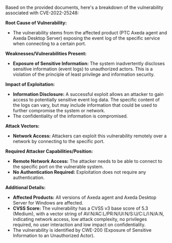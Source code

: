 Based on the provided documents, here's a breakdown of the vulnerability associated with CVE-2022-25248:

**Root Cause of Vulnerability:**

*   The vulnerability stems from the affected product (PTC Axeda agent and Axeda Desktop Server) exposing the event log of the specific service when connecting to a certain port.

**Weaknesses/Vulnerabilities Present:**

*   **Exposure of Sensitive Information:** The system inadvertently discloses sensitive information (event logs) to unauthorized actors. This is a violation of the principle of least privilege and information security.

**Impact of Exploitation:**

*   **Information Disclosure:** A successful exploit allows an attacker to gain access to potentially sensitive event log data. The specific content of the logs can vary, but may include information that could be used to further compromise the system or network.
*   The confidentiality of the information is compromised.

**Attack Vectors:**

*   **Network Access:** Attackers can exploit this vulnerability remotely over a network by connecting to the specific port.

**Required Attacker Capabilities/Position:**

*   **Remote Network Access:** The attacker needs to be able to connect to the specific port on the vulnerable system.
*   **No Authentication Required:**  Exploitation does not require any authentication.

**Additional Details:**

*   **Affected Products:** All versions of Axeda agent and Axeda Desktop Server for Windows are affected.
*   **CVSS Score:** The vulnerability has a CVSS v3 base score of 5.3 (Medium), with a vector string of AV:N/AC:L/PR:N/UI:N/S:U/C:L/I:N/A:N, indicating network access, low attack complexity, no privileges required, no user interaction and low impact on confidentiality.
*   The vulnerability is identified by CWE-200 (Exposure of Sensitive Information to an Unauthorized Actor).